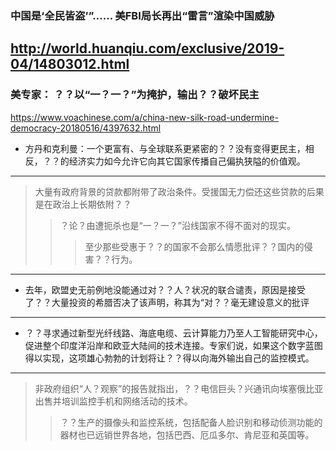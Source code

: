 ### 中国是‘全民皆盗’”…… 美FBI局长再出“雷言”渲染中国威胁
http://world.huanqiu.com/exclusive/2019-04/14803012.html
---
### 美专家： ？？以“一？一？”为掩护，输出？？破坏民主
https://www.voachinese.com/a/china-new-silk-road-undermine-democracy-20180516/4397632.html
- 方丹和克利曼：一个更富有、与全球联系更紧密的？？没有变得更民主，相反，？？的经济实力如今允许它向其它国家传播自己偏执狭隘的价值观。
---
>大量有政府背景的贷款都附带了政治条件。受援国无力偿还这些贷款的后果是在政治上长期依附？？
>>？论？由遭扼杀也是“一？一？”沿线国家不得不面对的现实。
>>>至少那些受惠于？？的国家不会那么情愿批评？？国内的侵害？？行为。
---
- 去年，欧盟史无前例地没能通过对？？人？状况的联合谴责，原因是接受了？？大量投资的希腊否决了该声明，称其为“对？？毫无建设意义的批评
---
- ？？寻求通过新型光纤线路、海底电缆、云计算能力乃至人工智能研究中心，促进整个印度洋沿岸和欧亚大陆间的技术连接。专家们说，如果这个数字蓝图得以实现，这项雄心勃勃的计划将让？？得以向海外输出自己的监控模式。
---
>非政府组织“人？观察”的报告就指出，？？电信巨头？兴通讯向埃塞俄比亚出售并培训监控手机和网络活动的技术。
>>？？生产的摄像头和监控系统，包括配备人脸识别和移动侦测功能的器材也已远销世界各地，包括巴西、厄瓜多尔、肯尼亚和英国等。